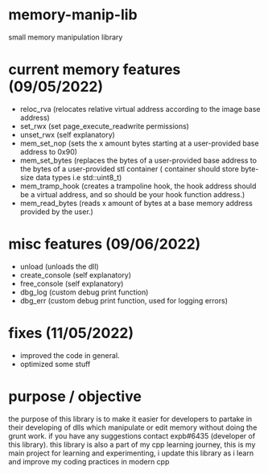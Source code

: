 # memory-manip-lib
small memory manipulation library
# current memory features (09/05/2022)
- reloc_rva (relocates relative virtual address according to the image base address)
- set_rwx (set page_execute_readwrite permissions)
- unset_rwx (self explanatory)
- mem_set_nop (sets the x amount bytes starting at a user-provided base address to 0x90)
- mem_set_bytes (replaces the bytes of a user-provided base address to the bytes of a user-provided stl container ( container should store byte-size data types i.e std::uint8_t)
- mem_tramp_hook (creates a trampoline hook, the hook address should be a virtual address, and so should be your hook function address.)
- mem_read_bytes (reads x amount of bytes at a base memory address provided by the user.)
# misc features (09/06/2022)
- unload (unloads the dll)
- create_console (self explanatory)
- free_console (self explanatory)
- dbg_log (custom debug print function)
- dbg_err (custom debug print function, used for logging errors)

# fixes (11/05/2022)
- improved the code in general.
- optimized some stuff

# purpose / objective
the purpose of this library is to make it easier for developers to partake in their developing of dlls which manipulate or edit memory without doing the grunt work.
if you have any suggestions contact expb#6435 (developer of this library).
this library is also a part of my cpp learning journey, this is my main project for learning and experimenting, i update this library as i learn and improve my coding practices in modern cpp
